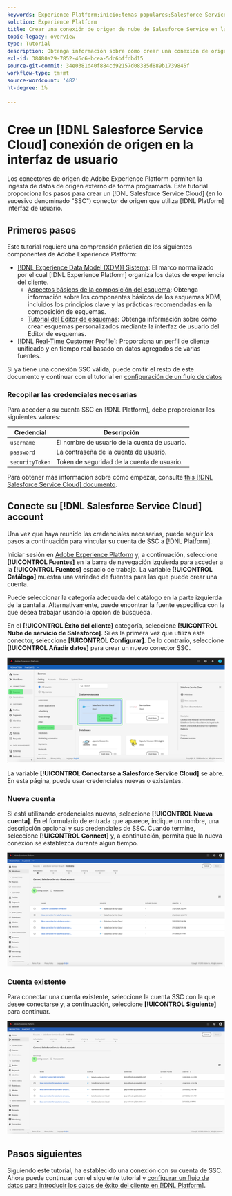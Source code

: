 ```yaml
---
keywords: Experience Platform;inicio;temas populares;Salesforce Service Cloud;nube de servicio de salesforce
solution: Experience Platform
title: Crear una conexión de origen de nube de Salesforce Service en la interfaz de usuario
topic-legacy: overview
type: Tutorial
description: Obtenga información sobre cómo crear una conexión de origen de Salesforce Service Cloud mediante la interfaz de usuario de Adobe Experience Platform.
exl-id: 38480a29-7852-46c6-bcea-5dc6bffdbd15
source-git-commit: 34e0381d40f884cd92157d08385d889b1739845f
workflow-type: tm+mt
source-wordcount: '482'
ht-degree: 1%

---
```


# Cree un [!DNL Salesforce Service Cloud] conexión de origen en la interfaz de usuario

Los conectores de origen de Adobe Experience Platform permiten la ingesta de datos de origen externo de forma programada. Este tutorial proporciona los pasos para crear un [!DNL Salesforce Service Cloud] (en lo sucesivo denominado &quot;SSC&quot;) conector de origen que utiliza [!DNL Platform] interfaz de usuario.

## Primeros pasos

Este tutorial requiere una comprensión práctica de los siguientes componentes de Adobe Experience Platform:

* [[!DNL Experience Data Model (XDM)] Sistema](../../../../../xdm/home.md): El marco normalizado por el cual [!DNL Experience Platform] organiza los datos de experiencia del cliente.
   * [Aspectos básicos de la composición del esquema](../../../../../xdm/schema/composition.md): Obtenga información sobre los componentes básicos de los esquemas XDM, incluidos los principios clave y las prácticas recomendadas en la composición de esquemas.
   * [Tutorial del Editor de esquemas](../../../../../xdm/tutorials/create-schema-ui.md): Obtenga información sobre cómo crear esquemas personalizados mediante la interfaz de usuario del Editor de esquemas.
* [[!DNL Real-Time Customer Profile]](../../../../../profile/home.md): Proporciona un perfil de cliente unificado y en tiempo real basado en datos agregados de varias fuentes.

Si ya tiene una conexión SSC válida, puede omitir el resto de este documento y continuar con el tutorial en [configuración de un flujo de datos](../../dataflow/customer-success.md)

### Recopilar las credenciales necesarias

Para acceder a su cuenta SSC en [!DNL Platform], debe proporcionar los siguientes valores:

| Credencial | Descripción |
| ---------- | ----------- |
| `username` | El nombre de usuario de la cuenta de usuario. |
| `password` | La contraseña de la cuenta de usuario. |
| `securityToken` | Token de seguridad de la cuenta de usuario. |

Para obtener más información sobre cómo empezar, consulte [this [!DNL Salesforce Service Cloud] documento](https://developer.salesforce.com/docs/atlas.en-us.api_iot.meta/api_iot/qs_auth_access_token.htm).

## Conecte su [!DNL Salesforce Service Cloud] account

Una vez que haya reunido las credenciales necesarias, puede seguir los pasos a continuación para vincular su cuenta de SSC a [!DNL Platform].

Iniciar sesión en [Adobe Experience Platform](https://platform.adobe.com) y, a continuación, seleccione **[!UICONTROL Fuentes]** en la barra de navegación izquierda para acceder a la **[!UICONTROL Fuentes]** espacio de trabajo. La variable **[!UICONTROL Catálogo]** muestra una variedad de fuentes para las que puede crear una cuenta.

Puede seleccionar la categoría adecuada del catálogo en la parte izquierda de la pantalla. Alternativamente, puede encontrar la fuente específica con la que desea trabajar usando la opción de búsqueda.

En el **[!UICONTROL Éxito del cliente]** categoría, seleccione **[!UICONTROL Nube de servicio de Salesforce]**. Si es la primera vez que utiliza este conector, seleccione **[!UICONTROL Configurar]**. De lo contrario, seleccione **[!UICONTROL Añadir datos]** para crear un nuevo conector SSC.

![catálogo](../../../../images/tutorials/create/ssc/catalog.png)

La variable **[!UICONTROL Conectarse a Salesforce Service Cloud]** se abre. En esta página, puede usar credenciales nuevas o existentes.

### Nueva cuenta

Si está utilizando credenciales nuevas, seleccione **[!UICONTROL Nueva cuenta]**. En el formulario de entrada que aparece, indique un nombre, una descripción opcional y sus credenciales de SSC. Cuando termine, seleccione **[!UICONTROL Connect]** y, a continuación, permita que la nueva conexión se establezca durante algún tiempo.

![connect](../../../../images/tutorials/create/ssc/connect.png)

### Cuenta existente

Para conectar una cuenta existente, seleccione la cuenta SSC con la que desee conectarse y, a continuación, seleccione **[!UICONTROL Siguiente]** para continuar.

![existente](../../../../images/tutorials/create/ssc/existing.png)

## Pasos siguientes

Siguiendo este tutorial, ha establecido una conexión con su cuenta de SSC. Ahora puede continuar con el siguiente tutorial y [configurar un flujo de datos para introducir los datos de éxito del cliente en [!DNL Platform]](../../dataflow/customer-success.md).
